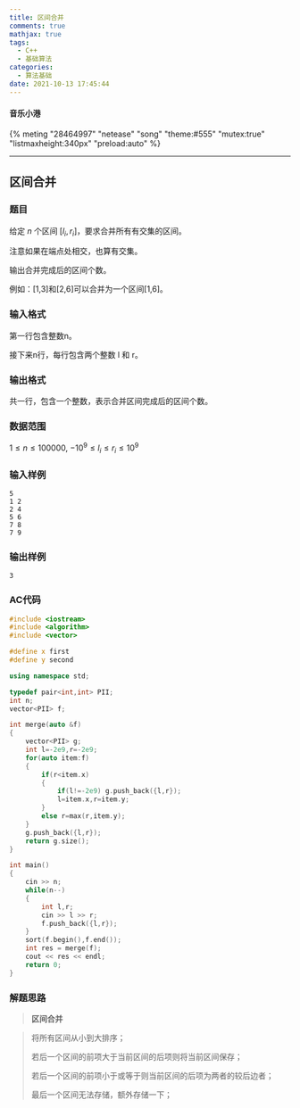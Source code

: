 ```yaml
---
title: 区间合并
comments: true
mathjax: true
tags:
  - C++
  - 基础算法
categories:
  - 算法基础
date: 2021-10-13 17:45:44
---
```

#### 音乐小港
{% meting "28464997" "netease" "song" "theme:#555" "mutex:true" "listmaxheight:340px" "preload:auto" %}

---
##  区间合并

### 题目

给定 $n$ 个区间 $[l_i,r_i]$，要求合并所有有交集的区间。

注意如果在端点处相交，也算有交集。

输出合并完成后的区间个数。

例如：[1,3]和[2,6]可以合并为一个区间[1,6]。

### 输入格式

第一行包含整数n。

接下来n行，每行包含两个整数 l 和 r。

### 输出格式

共一行，包含一个整数，表示合并区间完成后的区间个数。

### 数据范围

$1≤n≤100000$,
−$10^9≤l_i≤r_i≤10^9$

### 输入样例

```
5
1 2
2 4
5 6
7 8
7 9
```

### 输出样例

```
3
```

### AC代码

```c++
#include <iostream>
#include <algorithm>
#include <vector>

#define x first
#define y second

using namespace std;

typedef pair<int,int> PII;
int n;
vector<PII> f;

int merge(auto &f)
{
    vector<PII> g;
    int l=-2e9,r=-2e9;
    for(auto item:f)
    {
        if(r<item.x)
        {
            if(l!=-2e9) g.push_back({l,r});
            l=item.x,r=item.y;
        }
        else r=max(r,item.y);
    }
    g.push_back({l,r});
    return g.size();
}

int main()
{
    cin >> n;
    while(n--)
    {
        int l,r;
        cin >> l >> r;
        f.push_back({l,r});
    }
    sort(f.begin(),f.end());
    int res = merge(f);
    cout << res << endl;
    return 0;
}
```

### 解题思路

>**区间合并**

> 将所有区间从小到大排序；
>
> 若后一个区间的前项大于当前区间的后项则将当前区间保存；
>
> 若后一个区间的前项小于或等于则当前区间的后项为两者的较后边者；
>
> 最后一个区间无法存储，额外存储一下；